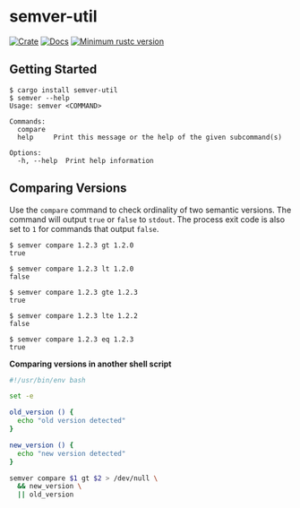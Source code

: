 # semver-util

[![Crate](https://img.shields.io/crates/v/semver-util.svg)](https://crates.io/crates/semver-util)
[![Docs](https://docs.rs/semver-util/badge.svg)](https://docs.rs/semver-util)
[![Minimum rustc version](https://img.shields.io/badge/rustc-1.60+-lightgray.svg)](https://github.com/rust-random/rand#rust-version-requirements)

## Getting Started

```shell
$ cargo install semver-util
$ semver --help
Usage: semver <COMMAND>

Commands:
  compare
  help     Print this message or the help of the given subcommand(s)

Options:
  -h, --help  Print help information
```

## Comparing Versions

Use the `compare` command to check ordinality of two semantic versions. The command will output `true` or `false` to `stdout`. The process exit code is also set to `1` for commands that output `false`.

```shell
$ semver compare 1.2.3 gt 1.2.0
true

$ semver compare 1.2.3 lt 1.2.0
false

$ semver compare 1.2.3 gte 1.2.3
true

$ semver compare 1.2.3 lte 1.2.2
false

$ semver compare 1.2.3 eq 1.2.3
true
```

**Comparing versions in another shell script**

```bash
#!/usr/bin/env bash

set -e

old_version () {
  echo "old version detected"
}

new_version () {
  echo "new version detected"
}

semver compare $1 gt $2 > /dev/null \
  && new_version \
  || old_version
```
